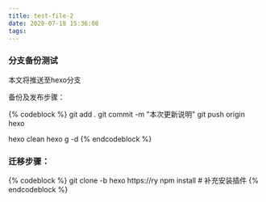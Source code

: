 ```yaml
---
title: test-file-2
date: 2020-07-18 15:36:08
tags:
---
```


### 分支备份测试

本文将推送至hexo分支

备份及发布步骤：

{% codeblock %}
git add .
git commit -m "本次更新说明"
git push origin hexo

hexo clean
hexo g -d
{% endcodeblock %}

### 迁移步骤：
{% codeblock %}
git clone -b hexo https://ry
npm install 
\# 补充安装插件
{% endcodeblock %}
